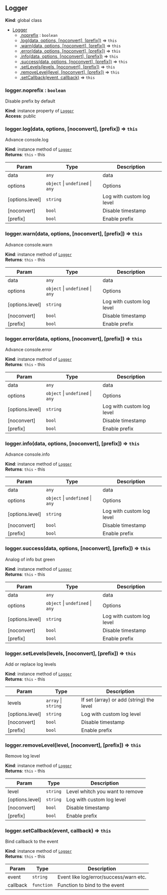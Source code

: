 <a name="Logger"></a>

## Logger
**Kind**: global class  

* [Logger](#Logger)
    * [.noprefix](#Logger+noprefix) : <code>boolean</code>
    * [.log(data, options, [noconvert], [prefix])](#Logger+log) ⇒ <code>this</code>
    * [.warn(data, options, [noconvert], [prefix])](#Logger+warn) ⇒ <code>this</code>
    * [.error(data, options, [noconvert], [prefix])](#Logger+error) ⇒ <code>this</code>
    * [.info(data, options, [noconvert], [prefix])](#Logger+info) ⇒ <code>this</code>
    * [.success(data, options, [noconvert], [prefix])](#Logger+success) ⇒ <code>this</code>
    * [.setLevels(levels, [noconvert], [prefix])](#Logger+setLevels) ⇒ <code>this</code>
    * [.removeLevel(level, [noconvert], [prefix])](#Logger+removeLevel) ⇒ <code>this</code>
    * [.setCallback(event, callback)](#Logger+setCallback) ⇒ <code>this</code>

<a name="Logger+noprefix"></a>

### logger.noprefix : <code>boolean</code>
Disable prefix by default

**Kind**: instance property of [<code>Logger</code>](#Logger)  
**Access**: public  
<a name="Logger+log"></a>

### logger.log(data, options, [noconvert], [prefix]) ⇒ <code>this</code>
Advance console.log

**Kind**: instance method of [<code>Logger</code>](#Logger)  
**Returns**: <code>this</code> - this  

| Param | Type | Description |
| --- | --- | --- |
| data | <code>any</code> | data |
| options | <code>object</code> \| <code>undefined</code> \| <code>any</code> | Options || disable [PREFIX] |
| [options.level] | <code>string</code> | Log with custom log level |
| [noconvert] | <code>bool</code> | Disable timestamp |
| [prefix] | <code>bool</code> | Enable prefix |

<a name="Logger+warn"></a>

### logger.warn(data, options, [noconvert], [prefix]) ⇒ <code>this</code>
Advance console.warn

**Kind**: instance method of [<code>Logger</code>](#Logger)  
**Returns**: <code>this</code> - this  

| Param | Type | Description |
| --- | --- | --- |
| data | <code>any</code> | data |
| options | <code>object</code> \| <code>undefined</code> \| <code>any</code> | Options || disable [PREFIX] |
| [options.level] | <code>string</code> | Log with custom log level |
| [noconvert] | <code>bool</code> | Disable timestamp |
| [prefix] | <code>bool</code> | Enable prefix |

<a name="Logger+error"></a>

### logger.error(data, options, [noconvert], [prefix]) ⇒ <code>this</code>
Advance console.error

**Kind**: instance method of [<code>Logger</code>](#Logger)  
**Returns**: <code>this</code> - this  

| Param | Type | Description |
| --- | --- | --- |
| data | <code>any</code> | data |
| options | <code>object</code> \| <code>undefined</code> \| <code>any</code> | Options || disable [PREFIX] |
| [options.level] | <code>string</code> | Log with custom log level |
| [noconvert] | <code>bool</code> | Disable timestamp |
| [prefix] | <code>bool</code> | Enable prefix |

<a name="Logger+info"></a>

### logger.info(data, options, [noconvert], [prefix]) ⇒ <code>this</code>
Advance console.info

**Kind**: instance method of [<code>Logger</code>](#Logger)  
**Returns**: <code>this</code> - this  

| Param | Type | Description |
| --- | --- | --- |
| data | <code>any</code> | data |
| options | <code>object</code> \| <code>undefined</code> \| <code>any</code> | Options || disable [PREFIX] |
| [options.level] | <code>string</code> | Log with custom log level |
| [noconvert] | <code>bool</code> | Disable timestamp |
| [prefix] | <code>bool</code> | Enable prefix |

<a name="Logger+success"></a>

### logger.success(data, options, [noconvert], [prefix]) ⇒ <code>this</code>
Analog of info but green

**Kind**: instance method of [<code>Logger</code>](#Logger)  
**Returns**: <code>this</code> - this  

| Param | Type | Description |
| --- | --- | --- |
| data | <code>any</code> | data |
| options | <code>object</code> \| <code>undefined</code> \| <code>any</code> | Options || disable [PREFIX] |
| [options.level] | <code>string</code> | Log with custom log level |
| [noconvert] | <code>bool</code> | Disable timestamp |
| [prefix] | <code>bool</code> | Enable prefix |

<a name="Logger+setLevels"></a>

### logger.setLevels(levels, [noconvert], [prefix]) ⇒ <code>this</code>
Add or replace log levels

**Kind**: instance method of [<code>Logger</code>](#Logger)  
**Returns**: <code>this</code> - this  

| Param | Type | Description |
| --- | --- | --- |
| levels | <code>array</code> \| <code>string</code> | If set (array) or add (string) the level |
| [options.level] | <code>string</code> | Log with custom log level |
| [noconvert] | <code>bool</code> | Disable timestamp |
| [prefix] | <code>bool</code> | Enable prefix |

<a name="Logger+removeLevel"></a>

### logger.removeLevel(level, [noconvert], [prefix]) ⇒ <code>this</code>
Remove log level

**Kind**: instance method of [<code>Logger</code>](#Logger)  
**Returns**: <code>this</code> - this  

| Param | Type | Description |
| --- | --- | --- |
| level | <code>string</code> | Level whitch you want to remove |
| [options.level] | <code>string</code> | Log with custom log level |
| [noconvert] | <code>bool</code> | Disable timestamp |
| [prefix] | <code>bool</code> | Enable prefix |

<a name="Logger+setCallback"></a>

### logger.setCallback(event, callback) ⇒ <code>this</code>
Bind callback to the event

**Kind**: instance method of [<code>Logger</code>](#Logger)  
**Returns**: <code>this</code> - this  

| Param | Type | Description |
| --- | --- | --- |
| event | <code>string</code> | Event like log/error/success/warn etc. |
| callback | <code>function</code> | Function to bind to the event |

